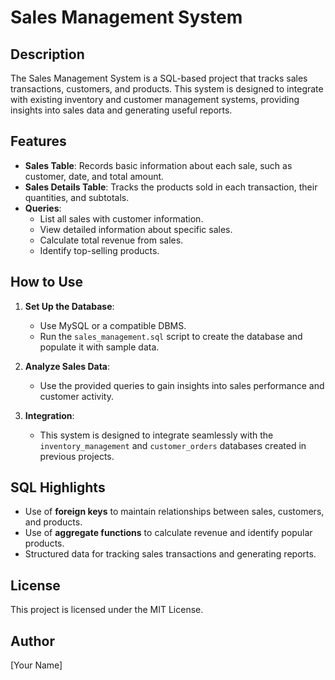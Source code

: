 # Sales Management System

## Description
The Sales Management System is a SQL-based project that tracks sales transactions, customers, and products. This system is designed to integrate with existing inventory and customer management systems, providing insights into sales data and generating useful reports.

## Features
- **Sales Table**: Records basic information about each sale, such as customer, date, and total amount.
- **Sales Details Table**: Tracks the products sold in each transaction, their quantities, and subtotals.
- **Queries**:
  - List all sales with customer information.
  - View detailed information about specific sales.
  - Calculate total revenue from sales.
  - Identify top-selling products.

## How to Use
1. **Set Up the Database**:
   - Use MySQL or a compatible DBMS.
   - Run the `sales_management.sql` script to create the database and populate it with sample data.

2. **Analyze Sales Data**:
   - Use the provided queries to gain insights into sales performance and customer activity.

3. **Integration**:
   - This system is designed to integrate seamlessly with the `inventory_management` and `customer_orders` databases created in previous projects.

## SQL Highlights
- Use of **foreign keys** to maintain relationships between sales, customers, and products.
- Use of **aggregate functions** to calculate revenue and identify popular products.
- Structured data for tracking sales transactions and generating reports.

## License
This project is licensed under the MIT License.

## Author
[Your Name]
